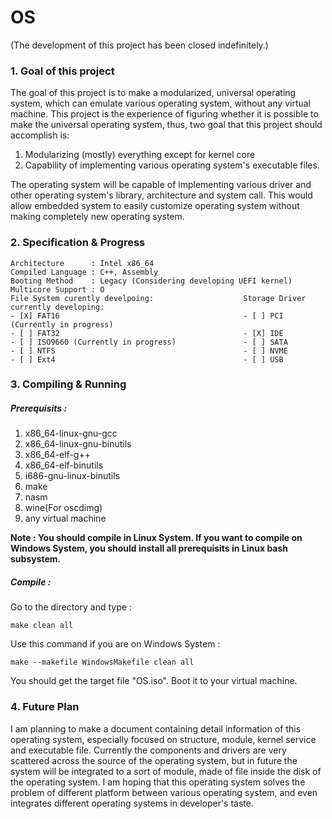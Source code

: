 # OS
(The development of this project has been closed indefinitely.)
### 1. Goal of this project
The goal of this project is to make a modularized, universal operating system, which can emulate various operating system, without any virtual machine. This project is the experience of figuring whether it is possible to make the universal operating system, thus, two goal that this project should accomplish is:
1. Modularizing (mostly) everything except for kernel core
2. Capability of implementing various operating system's executable files.

The operating system will be capable of implementing various driver and other operating system's library, architecture and system call. This would allow embedded system to easily customize operating system without making completely new operating system.

### 2. Specification & Progress
```
Architecture      : Intel x86_64
Compiled Language : C++, Assembly
Booting Method    : Legacy (Considering developing UEFI kernel)
Multicore Support : O
File System curently develpoing:                    Storage Driver currently developing:
- [X] FAT16                                         - [ ] PCI (Currently in progress)
- [ ] FAT32                                         - [X] IDE
- [ ] ISO9660 (Currently in progress)               - [ ] SATA
- [ ] NTFS                                          - [ ] NVME
- [ ] Ext4                                          - [ ] USB
```

### 3. Compiling & Running
##### Prerequisits : 
1. x86_64-linux-gnu-gcc
2. x86_64-linux-gnu-binutils
3. x86_64-elf-g++
4. x86_64-elf-binutils
5. i686-gnu-linux-binutils
6. make
7. nasm
8. wine(For oscdimg)
9. any virtual machine
 
**Note : You should compile in Linux System. If you want to compile on Windows System, you should install all prerequisits in Linux bash subsystem.**
##### Compile : 
Go to the directory and type :
```
make clean all
```
Use this command if you are on Windows System : 
```
make --makefile WindowsMakefile clean all
```
You should get the target file "OS.iso". Boot it to your virtual machine.

### 4. Future Plan
I am planning to make a document containing detail information of this operating system, especially focused on structure, module, kernel service and executable file. Currently the components and drivers are very scattered across the source of the operating system, but in future the system will be integrated to a sort of module, made of file inside the disk of the operating system. I am hoping that this operating system solves the problem of different platform between various operating system, and even integrates different operating systems in developer's taste.
